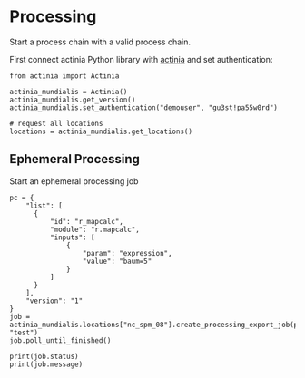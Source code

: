 # Processing

Start a process chain with a valid process chain.

First connect actinia Python library with [actinia](https://actinia.mundialis.de/) and set authentication:
```
from actinia import Actinia

actinia_mundialis = Actinia()
actinia_mundialis.get_version()
actinia_mundialis.set_authentication("demouser", "gu3st!pa55w0rd")

# request all locations
locations = actinia_mundialis.get_locations()
```

## Ephemeral Processing
Start an ephemeral processing job
```
pc = {
    "list": [
      {
          "id": "r_mapcalc",
          "module": "r.mapcalc",
          "inputs": [
              {
                  "param": "expression",
                  "value": "baum=5"
              }
          ]
      }
    ],
    "version": "1"
}
job = actinia_mundialis.locations["nc_spm_08"].create_processing_export_job(pc, "test")
job.poll_until_finished()

print(job.status)
print(job.message)
```
